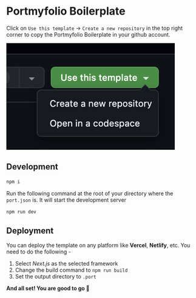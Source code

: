 # Portmyfolio Boilerplate

Click on `Use this template` -> `Create a new repository` in the top right corner to copy the Portmyfolio Boilerplate in your github account.

![Hint](public/boilerplate-template.png)

## Development

```bash
npm i
```

Run the following command at the root of your directory where the `port.json` is. It will start the development server

```bash
npm run dev
```

## Deployment

You can deploy the template on any platform like **Vercel**, **Netlify**, etc. You need to do the following -

1. Select _Next.js_ as the selected framework
2. Change the build command to `npm run build`
3. Set the output directory to `.port`

**And all set! You are good to go 🚀**
